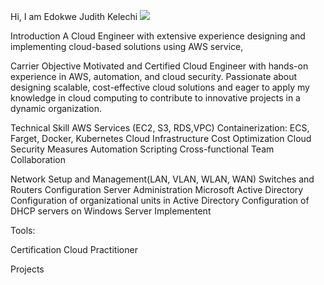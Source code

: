Hi, I am Edokwe Judith Kelechi
<a href="https://linkedin.com/in/edokwe-kelechi"><img src="https://img.shields.io/badge/-LinkedIn-0072b1?&style=for-the-badge&logo=linkedin&logoColor=white" /></a>

Introduction
A Cloud Engineer with extensive experience designing and implementing cloud-based solutions using AWS service, 

Carrier Objective
Motivated and Certified Cloud Engineer with hands-on experience in AWS, automation, and cloud security. Passionate about designing scalable, cost-effective cloud solutions and eager to apply my knowledge in cloud computing to contribute to innovative projects in a dynamic organization.

Technical Skill
AWS Services (EC2, S3, RDS,VPC) 
Containerization: ECS, Farget, Docker, Kubernetes
Cloud Infrastructure Cost Optimization
Cloud Security Measures
Automation Scripting
Cross-functional Team Collaboration

Network Setup and Management(LAN, VLAN, WLAN, WAN)
Switches and Routers Configuration
Server Administration
Microsoft Active Directory
Configuration of organizational units in Active Directory
Configuration of DHCP servers on Windows Server
Implementent




Tools:








Certification
Cloud Practitioner






Projects

